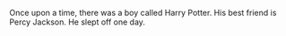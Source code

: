 Once upon a time, there was a boy called Harry Potter.
His best friend is Percy Jackson.
He slept off one day.
